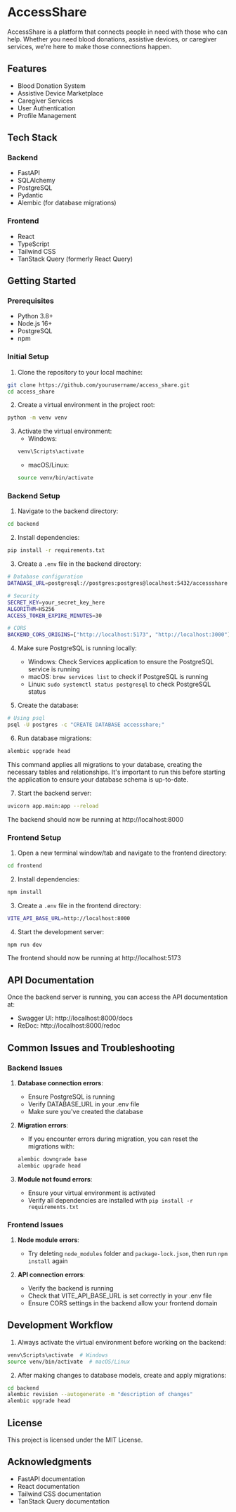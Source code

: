 # AccessShare

AccessShare is a platform that connects people in need with those who can help. Whether you need blood donations, assistive devices, or caregiver services, we're here to make those connections happen.

## Features

- Blood Donation System
- Assistive Device Marketplace
- Caregiver Services
- User Authentication
- Profile Management

## Tech Stack

### Backend
- FastAPI
- SQLAlchemy
- PostgreSQL
- Pydantic
- Alembic (for database migrations)

### Frontend
- React
- TypeScript
- Tailwind CSS
- TanStack Query (formerly React Query)

## Getting Started

### Prerequisites
- Python 3.8+
- Node.js 16+
- PostgreSQL
- npm

### Initial Setup

1. Clone the repository to your local machine:
```bash
git clone https://github.com/yourusername/access_share.git
cd access_share
```

2. Create a virtual environment in the project root:
```bash
python -m venv venv
```

3. Activate the virtual environment:
   - Windows:
   ```bash
   venv\Scripts\activate
   ```
   - macOS/Linux:
   ```bash
   source venv/bin/activate
   ```

### Backend Setup

1. Navigate to the backend directory:
```bash
cd backend
```

2. Install dependencies:
```bash
pip install -r requirements.txt
```

3. Create a `.env` file in the backend directory:
```bash
# Database configuration
DATABASE_URL=postgresql://postgres:postgres@localhost:5432/accessshare

# Security
SECRET_KEY=your_secret_key_here
ALGORITHM=HS256
ACCESS_TOKEN_EXPIRE_MINUTES=30

# CORS
BACKEND_CORS_ORIGINS=["http://localhost:5173", "http://localhost:3000"]
```

4. Make sure PostgreSQL is running locally:
   - Windows: Check Services application to ensure the PostgreSQL service is running
   - macOS: `brew services list` to check if PostgreSQL is running
   - Linux: `sudo systemctl status postgresql` to check PostgreSQL status

5. Create the database:
```bash
# Using psql
psql -U postgres -c "CREATE DATABASE accessshare;"
```

6. Run database migrations:
```bash
alembic upgrade head
```
   This command applies all migrations to your database, creating the necessary tables and relationships. It's important to run this before starting the application to ensure your database schema is up-to-date.

7. Start the backend server:
```bash
uvicorn app.main:app --reload
```
   The backend should now be running at http://localhost:8000

### Frontend Setup

1. Open a new terminal window/tab and navigate to the frontend directory:
```bash
cd frontend
```

2. Install dependencies:
```bash
npm install
```

3. Create a `.env` file in the frontend directory:
```bash
VITE_API_BASE_URL=http://localhost:8000
```

4. Start the development server:
```bash
npm run dev
```
   The frontend should now be running at http://localhost:5173

## API Documentation

Once the backend server is running, you can access the API documentation at:
- Swagger UI: http://localhost:8000/docs
- ReDoc: http://localhost:8000/redoc

## Common Issues and Troubleshooting

### Backend Issues

1. **Database connection errors**:
   - Ensure PostgreSQL is running
   - Verify DATABASE_URL in your .env file
   - Make sure you've created the database

2. **Migration errors**:
   - If you encounter errors during migration, you can reset the migrations with:
   ```bash
   alembic downgrade base
   alembic upgrade head
   ```

3. **Module not found errors**:
   - Ensure your virtual environment is activated
   - Verify all dependencies are installed with `pip install -r requirements.txt`

### Frontend Issues

1. **Node module errors**:
   - Try deleting `node_modules` folder and `package-lock.json`, then run `npm install` again

2. **API connection errors**:
   - Verify the backend is running
   - Check that VITE_API_BASE_URL is set correctly in your .env file
   - Ensure CORS settings in the backend allow your frontend domain

## Development Workflow

1. Always activate the virtual environment before working on the backend:
```bash
venv\Scripts\activate  # Windows
source venv/bin/activate  # macOS/Linux
```

2. After making changes to database models, create and apply migrations:
```bash
cd backend
alembic revision --autogenerate -m "description of changes"
alembic upgrade head
```

## License

This project is licensed under the MIT License.

## Acknowledgments

- FastAPI documentation
- React documentation
- Tailwind CSS documentation
- TanStack Query documentation
